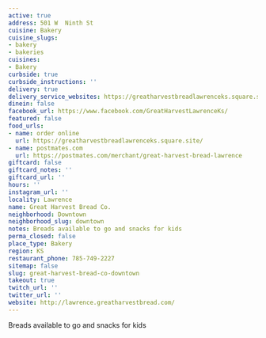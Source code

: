 ```yaml
---
active: true
address: 501 W  Ninth St
cuisine: Bakery
cuisine_slugs:
- bakery
- bakeries
cuisines:
- Bakery
curbside: true
curbside_instructions: ''
delivery: true
delivery_service_websites: https://greatharvestbreadlawrenceks.square.site/
dinein: false
facebook_url: https://www.facebook.com/GreatHarvestLawrenceKs/
featured: false
food_urls:
- name: order online
  url: https://greatharvestbreadlawrenceks.square.site/
- name: postmates.com
  url: https://postmates.com/merchant/great-harvest-bread-lawrence
giftcard: false
giftcard_notes: ''
giftcard_url: ''
hours: ''
instagram_url: ''
locality: Lawrence
name: Great Harvest Bread Co.
neighborhood: Downtown
neighborhood_slug: downtown
notes: Breads available to go and snacks for kids
perma_closed: false
place_type: Bakery
region: KS
restaurant_phone: 785-749-2227
sitemap: false
slug: great-harvest-bread-co-downtown
takeout: true
twitch_url: ''
twitter_url: ''
website: http://lawrence.greatharvestbread.com/
---
```


Breads available to go and snacks for kids